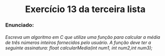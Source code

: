 <h1 align="center">Exercício 13 da terceira lista </h1>

<h3>Enunciado:</h3>
<h6>Escreva um algoritmo em C que utilize uma função para calcular a média de três números inteiros fornecidos pelo usuário. A função deve ter a seguinte assinatura: float calcularMedia(int num1, int num2,int num3);</h6>

